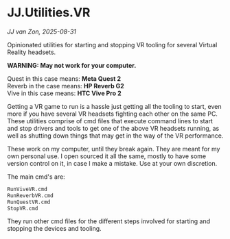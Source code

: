 JJ.Utilities.VR
===============

*JJ van Zon, 2025-08-31*

Opinionated utilities for starting and stopping VR tooling for several Virtual Reality headsets.

__WARNING: May not work for your computer.__

Quest in this case means: __Meta Quest 2__  
Reverb in the case means: __HP Reverb G2__  
Vive in this case means: __HTC Vive Pro 2__

Getting a VR game to run is a hassle just getting all the tooling to start, even more if you have several VR headsets fighting each other on the same PC. These utilities comprise of cmd files that execute command lines to start and stop drivers and tools to get one of the above VR headsets running, as well as shutting down things that may get in the way of the VR performance.

These work on my computer, until they break again. They are meant for my own personal use. I open sourced it all the same, mostly to have some version control on it, in case I make a mistake. Use at your own discretion.

The main cmd's are:

```bash
RunViveVR.cmd
RunReverbVR.cmd
RunQuestVR.cmd
StopVR.cmd
```

They run other cmd files for the different steps involved for starting and stopping the devices and tooling.